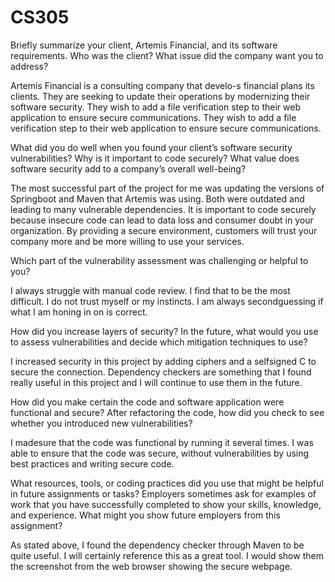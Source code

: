 # CS305
Briefly summarize your client, Artemis Financial, and its software requirements. Who was the client? What issue did the company want you to address?

Artemis Financial is a consulting company that develo-s financial plans its clients. They are seeking to update their operations by modernizing their software security. They wish to add a file verification step to their web application to ensure secure communications. They wish to add a file verification step to their web application to ensure secure communications.

What did you do well when you found your client’s software security vulnerabilities? Why is it important to code securely? What value does software security add to a company’s overall well-being?

The most successful part of the project for me was updating the versions of Springboot and Maven that Artemis was using. Both were outdated and leading to many vulnerable dependencies. It is important to code securely because insecure code can lead to data loss and consumer doubt in your organization. By providing a secure environment, customers will trust your company more and be more willing to use your services.

Which part of the vulnerability assessment was challenging or helpful to you?

I always struggle with manual code review. I find that to be the most difficult. I do not trust myself or my instincts. I am always secondguessing if what I am honing in on is correct. 

How did you increase layers of security? In the future, what would you use to assess vulnerabilities and decide which mitigation techniques to use?

I increased security in this project by adding ciphers and a selfsigned C to secure the connection. Dependency checkers are something that I found really useful in this project and I will continue to use them in the future. 

How did you make certain the code and software application were functional and secure? After refactoring the code, how did you check to see whether you introduced new vulnerabilities?

I madesure that the code was functional by running it several times. I was able to ensure that the code was secure, without vulnerabilities by using best practices and writing secure code. 

What resources, tools, or coding practices did you use that might be helpful in future assignments or tasks?
Employers sometimes ask for examples of work that you have successfully completed to show your skills, knowledge, and experience. What might you show future employers from this assignment?

As stated above, I found the dependency checker through Maven to be quite useful. I will certainly reference this as a great tool. I would show them the screenshot from the web browser showing the secure webpage. 
